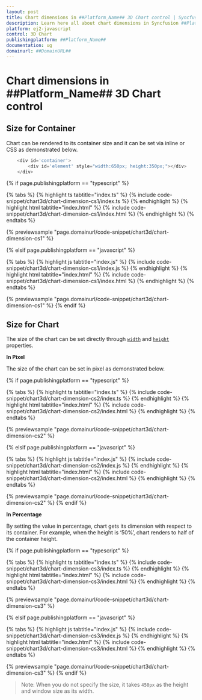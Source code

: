 ```yaml
---
layout: post
title: Chart dimensions in ##Platform_Name## 3D Chart control | Syncfusion
description: Learn here all about chart dimensions in Syncfusion ##Platform_Name## 3D Chart control of Syncfusion Essential JS 2 and more.
platform: ej2-javascript
control: 3D Chart
publishingplatform: ##Platform_Name##
documentation: ug
domainurl: ##DomainURL##
---
```


# Chart dimensions in ##Platform_Name## 3D Chart control

## Size for Container

Chart can be rendered to its container size and it can be set via inline or CSS as demonstrated below.

```javascript
    <div id='container'>
        <div id='element' style="width:650px; height:350px;"></div>
    </div>
```

{% if page.publishingplatform == "typescript" %}

{% tabs %}
{% highlight ts tabtitle="index.ts" %}
{% include code-snippet/chart3d/chart-dimension-cs1/index.ts %}
{% endhighlight %}
{% highlight html tabtitle="index.html" %}
{% include code-snippet/chart3d/chart-dimension-cs1/index.html %}
{% endhighlight %}
{% endtabs %}
        
{% previewsample "page.domainurl/code-snippet/chart3d/chart-dimension-cs1" %}

{% elsif page.publishingplatform == "javascript" %}

{% tabs %}
{% highlight js tabtitle="index.js" %}
{% include code-snippet/chart3d/chart-dimension-cs1/index.js %}
{% endhighlight %}
{% highlight html tabtitle="index.html" %}
{% include code-snippet/chart3d/chart-dimension-cs1/index.html %}
{% endhighlight %}
{% endtabs %}

{% previewsample "page.domainurl/code-snippet/chart3d/chart-dimension-cs1" %}
{% endif %}
<!-- markdownlint-disable MD036 -->

## Size for Chart

<!-- markdownlint-disable MD036 -->

The size of the chart can be set directly through [`width`](../api/chart3d/chart3DModel/#width) and [`height`](../api/chart3d/chart3DModel/#height) properties.

**In Pixel**

The size of the chart can be set in pixel as demonstrated below.

{% if page.publishingplatform == "typescript" %}

 {% tabs %}
{% highlight ts tabtitle="index.ts" %}
{% include code-snippet/chart3d/chart-dimension-cs2/index.ts %}
{% endhighlight %}
{% highlight html tabtitle="index.html" %}
{% include code-snippet/chart3d/chart-dimension-cs2/index.html %}
{% endhighlight %}
{% endtabs %}
        
{% previewsample "page.domainurl/code-snippet/chart3d/chart-dimension-cs2" %}

{% elsif page.publishingplatform == "javascript" %}

{% tabs %}
{% highlight js tabtitle="index.js" %}
{% include code-snippet/chart3d/chart-dimension-cs2/index.js %}
{% endhighlight %}
{% highlight html tabtitle="index.html" %}
{% include code-snippet/chart3d/chart-dimension-cs2/index.html %}
{% endhighlight %}
{% endtabs %}

{% previewsample "page.domainurl/code-snippet/chart3d/chart-dimension-cs2" %}
{% endif %}

**In Percentage**

By setting the value in percentage, chart gets its dimension with respect to its container. For example, when the height is ‘50%’, chart renders to half of the container height.

{% if page.publishingplatform == "typescript" %}

 {% tabs %}
{% highlight ts tabtitle="index.ts" %}
{% include code-snippet/chart3d/chart-dimension-cs3/index.ts %}
{% endhighlight %}
{% highlight html tabtitle="index.html" %}
{% include code-snippet/chart3d/chart-dimension-cs3/index.html %}
{% endhighlight %}
{% endtabs %}
        
{% previewsample "page.domainurl/code-snippet/chart3d/chart-dimension-cs3" %}

{% elsif page.publishingplatform == "javascript" %}

{% tabs %}
{% highlight js tabtitle="index.js" %}
{% include code-snippet/chart3d/chart-dimension-cs3/index.js %}
{% endhighlight %}
{% highlight html tabtitle="index.html" %}
{% include code-snippet/chart3d/chart-dimension-cs3/index.html %}
{% endhighlight %}
{% endtabs %}

{% previewsample "page.domainurl/code-snippet/chart3d/chart-dimension-cs3" %}
{% endif %}

>Note: When you do not specify the size, it takes `450px` as the height and window size as its width.